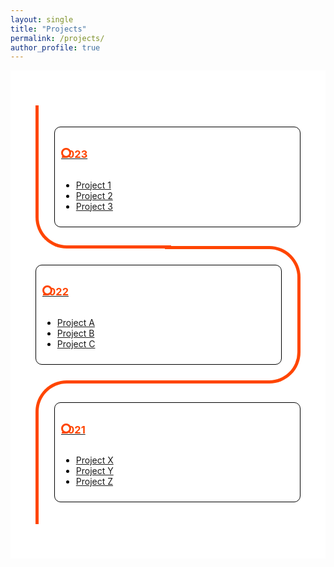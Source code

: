 ```yaml
--- 
layout: single
title: "Projects"
permalink: /projects/
author_profile: true
---
```


<div class="page__content" style="background-color: white; margin: 0 auto; max-width: 800px; padding: 20px;">

  <style>
    /* Custom timeline styles */
    .timeline {
      margin: 20px auto;
      padding: 20px;
    }

    .card {
      position: relative;
      max-width: 400px;
    }

    .card:nth-child(odd) {
      padding: 30px 0 30px 30px;
    }

    .card:nth-child(even) {
      padding: 30px 30px 30px 0;
    }

    .card::before {
      content: "";
      position: absolute;
      width: 50%;
      border: solid orangered;
    }

    .card:nth-child(odd)::before {
      left: 0px;
      top: -4.5px;
      bottom: -4.5px;
      border-width: 5px 0 5px 5px;
      border-radius: 50px 0 0 50px;
    }

    .card:nth-child(even)::before {
      right: 0;
      top: 0;
      bottom: 0;
      border-width: 5px 5px 5px 0;
      border-radius: 0 50px 50px 0;
    }

    .card:first-child::before {
      border-top: 0;
      border-top-left-radius: 0;
    }

    .card:last-child:nth-child(odd)::before {
      border-bottom: 0;
      border-bottom-left-radius: 0;
    }

    .card:last-child:nth-child(even)::before {
      border-bottom: 0;
      border-bottom-right-radius: 0;
    }

    .info {
      display: flex;
      flex-direction: column;
      background: white;
      color: black;
      border-radius: 10px;
      padding: 10px;
      border: 1px solid black;
    }

    .title {
      color: orangered;
      position: relative;
      cursor: pointer; /* Add cursor pointer */
    }

    .title::before {
      content: "";
      position: absolute;
      width: 10px;
      height: 10px;
      background: white;
      border-radius: 999px;
      border: 3px solid orangered;
    }

    .card:nth-child(even) > .info > .title {
      text-align: right;
    }

    .card:nth-child(odd) > .info > .title::before {
      left: -45px;
    }

    .card:nth-child(even) > .info > .title::before {
      right: -45px;
    }
    
    /* Adjust the font size for the prompts */
    .info p {
      font-size: 16px;
    }
  </style>

  <div class="timeline">
    <div class="outer">
      <div class="card">
        <div class="info">
          <a href="/projects/project1.md"> <!-- Link to project1.md -->
            <h3 class="title">2023</h3>
          </a>
          <ul>
            <li><a href="/projects/project1.md">Project 1</a></li>
            <li><a href="/projects/project2.md">Project 2</a></li>
            <li><a href="/projects/project3.md">Project 3</a></li>
          </ul>
        </div>
      </div>
      <div class="card">
        <div class="info">
          <a href="/projects/projectA.md"> <!-- Link to projectA.md -->
            <h3 class="title">2022</h3>
          </a>
          <ul>
            <li><a href="/projects/projectA.md">Project A</a></li>
            <li><a href="/projects/projectB.md">Project B</a></li>
            <li><a href="/projects/projectC.md">Project C</a></li>
          </ul>
        </div>
      </div>
      <div class="card">
        <div class="info">
          <a href="/projects/projectX.md"> <!-- Link to projectX.md -->
            <h3 class="title">2021</h3>
          </a>
          <ul>
            <li><a href="/projects/projectX.md">Project X</a></li>
            <li><a href="/projects/projectY.md">Project Y</a></li>
            <li><a href="/projects/projectZ.md">Project Z</a></li>
          </ul>
        </div>
      </div>
    </div>
  </div>
</div>
